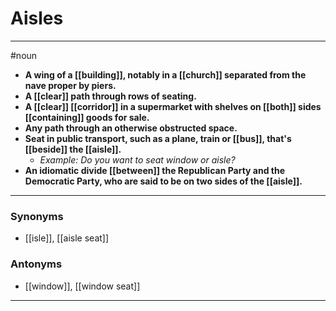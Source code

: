# Aisles
---
#noun
- **A wing of a [[building]], notably in a [[church]] separated from the nave proper by piers.**
- **A [[clear]] path through rows of seating.**
- **A [[clear]] [[corridor]] in a supermarket with shelves on [[both]] sides [[containing]] goods for sale.**
- **Any path through an otherwise obstructed space.**
- **Seat in public transport, such as a plane, train or [[bus]], that's [[beside]] the [[aisle]].**
	- _Example: Do you want to seat window or aisle?_
- **An idiomatic divide [[between]] the Republican Party and the Democratic Party, who are said to be on two sides of the [[aisle]].**
---
### Synonyms
- [[isle]], [[aisle seat]]
### Antonyms
- [[window]], [[window seat]]
---
